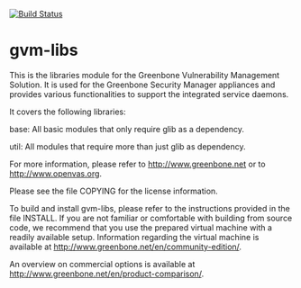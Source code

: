 [![Build Status](https://travis-ci.org/greenbone/gvm-libs.svg?branch=master)](https://travis-ci.org/greenbone/gvm-libs)

gvm-libs
========

This is the libraries module for the Greenbone Vulnerability Management Solution.
It is used for the Greenbone Security Manager appliances and provides various
functionalities to support the integrated service daemons.

It covers the following libraries:

base: All basic modules that only require glib as a dependency.

util: All modules that require more than just glib as dependency.

For more information, please refer to http://www.greenbone.net or
to http://www.openvas.org.

Please see the file COPYING for the license information.

To build and install gvm-libs, please refer to the instructions provided in the
file INSTALL.  If you are not familiar or comfortable with building from source
code, we recommend that you use the prepared virtual machine with a readily
available setup.  Information regarding the virtual machine is available
at http://www.greenbone.net/en/community-edition/.

An overview on commercial options is available at
http://www.greenbone.net/en/product-comparison/.
